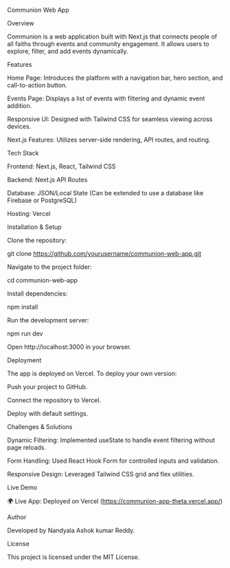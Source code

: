 Communion Web App

Overview

Communion is a web application built with Next.js that connects people of all faiths through events and community engagement. It allows users to explore, filter, and add events dynamically.

Features

Home Page: Introduces the platform with a navigation bar, hero section, and call-to-action button.

Events Page: Displays a list of events with filtering and dynamic event addition.

Responsive UI: Designed with Tailwind CSS for seamless viewing across devices.

Next.js Features: Utilizes server-side rendering, API routes, and routing.

Tech Stack

Frontend: Next.js, React, Tailwind CSS

Backend: Next.js API Routes

Database: JSON/Local State (Can be extended to use a database like Firebase or PostgreSQL)

Hosting: Vercel

Installation & Setup

Clone the repository:

git clone https://github.com/yourusername/communion-web-app.git

Navigate to the project folder:

cd communion-web-app

Install dependencies:

npm install

Run the development server:

npm run dev

Open http://localhost:3000 in your browser.

Deployment

The app is deployed on Vercel. To deploy your own version:

Push your project to GitHub.

Connect the repository to Vercel.

Deploy with default settings.

Challenges & Solutions

Dynamic Filtering: Implemented useState to handle event filtering without page reloads.

Form Handling: Used React Hook Form for controlled inputs and validation.

Responsive Design: Leveraged Tailwind CSS grid and flex utilities.

Live Demo

🌍 Live App: Deployed on Vercel (https://communion-app-theta.vercel.app/)

Author

Developed by Nandyala Ashok kumar Reddy.

License

This project is licensed under the MIT License.
